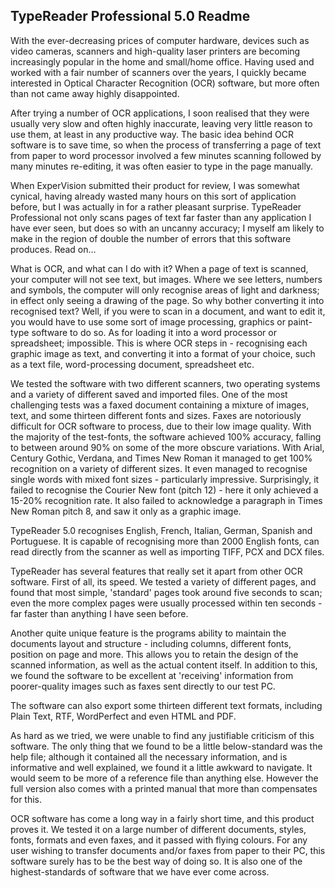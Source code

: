 ## TypeReader Professional 5.0 Readme


 With the ever-decreasing prices of computer hardware, devices such as video cameras, scanners and high-quality laser printers are becoming increasingly popular in the home and small/home office. Having used and worked with a fair number of scanners over the years, I quickly became interested in Optical Character Recognition (OCR) software, but more often than not came away highly disappointed.

After trying a number of OCR applications, I soon realised that they were usually very slow and often highly inaccurate, leaving very little reason to use them, at least in any productive way. The basic idea behind OCR software is to save time, so when the process of transferring a page of text from paper to word processor involved a few minutes scanning followed by many minutes re-editing, it was often easier to type in the page manually.

When ExperVision submitted their product for review, I was somewhat cynical, having already wasted many hours on this sort of application before, but I was actually in for a rather pleasant surprise. TypeReader Professional not only scans pages of text far faster than any application I have ever seen, but does so with an uncanny accuracy; I myself am likely to make in the region of double the number of errors that this software produces. Read on…

What is OCR, and what can I do with it?  When a page of text is scanned, your computer will not see text, but images. Where we see letters, numbers and symbols, the computer will only recognise areas of light and darkness; in effect only seeing a drawing of the page. So why bother converting it into recognised text? Well, if you were to scan in a document, and want to edit it, you would have to use some sort of image processing, graphics or paint-type software to do so. As for loading it into a word processor or spreadsheet; impossible. This is where OCR steps in - recognising each graphic image as text, and converting it into a format of your choice, such as a text file, word-processing document, spreadsheet etc.

We tested the software with two different scanners, two operating systems and a variety of different saved and imported files. One of the most challenging tests was a faxed document containing a mixture of images, text, and some thirteen different fonts and sizes. Faxes are notoriously difficult for OCR software to process, due to their low image quality. With the majority of the test-fonts, the software achieved 100% accuracy, falling to between around 90% on some of the more obscure variations. With Arial, Century Gothic, Verdana, and Times New Roman it managed to get 100% recognition on a variety of different sizes. It even managed to recognise single words with mixed font sizes - particularly impressive. Surprisingly, it failed to recognise the Courier New font (pitch 12) - here it only achieved a 15-20% recognition rate. It also failed to acknowledge a paragraph in Times New Roman pitch 8, and saw it only as a graphic image.

TypeReader 5.0 recognises English, French, Italian, German, Spanish and Portuguese. It is capable of recognising more than 2000 English fonts, can read directly from the scanner as well as importing TIFF, PCX and DCX files.

TypeReader has several features that really set it apart from other OCR software. First of all, its speed. We tested a variety of different pages, and found that most simple, 'standard' pages took around five seconds to scan; even the more complex pages were usually processed within ten seconds - far faster than anything I have seen before.

Another quite unique feature is the programs ability to maintain the documents layout and structure - including columns, different fonts, position on page and more. This allows you to retain the design of the scanned information, as well as the actual content itself. In addition to this, we found the software to be excellent at 'receiving' information from poorer-quality images such as faxes sent directly to our test PC.

The software can also export some thirteen different text formats, including Plain Text, RTF, WordPerfect and even HTML and PDF.

As hard as we tried, we were unable to find any justifiable criticism of this software. The only thing that we found to be a little below-standard was the help file; although it contained all the necessary information, and is informative and well explained, we found it a little awkward to navigate. It would seem to be more of a reference file than anything else. However the full version also comes with a printed manual that more than compensates for this.



OCR software has come a long way in a fairly short time, and this product proves it. We tested it on a large number of different documents, styles, fonts, formats and even faxes, and it passed with flying colours. For any user wishing to transfer documents and/or faxes from paper to their PC, this software surely has to be the best way of doing so. It is also one of the highest-standards of software that we have ever come across.

